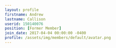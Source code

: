 ```yaml
---
layout: profile
firstname: Andrew
lastname: Callison
userid: 150140076
position: [Former Member]
join_date: 2017-04-04 00:00:00 -0400
profile: /assets/img/members/default/avatar.png
---
```

